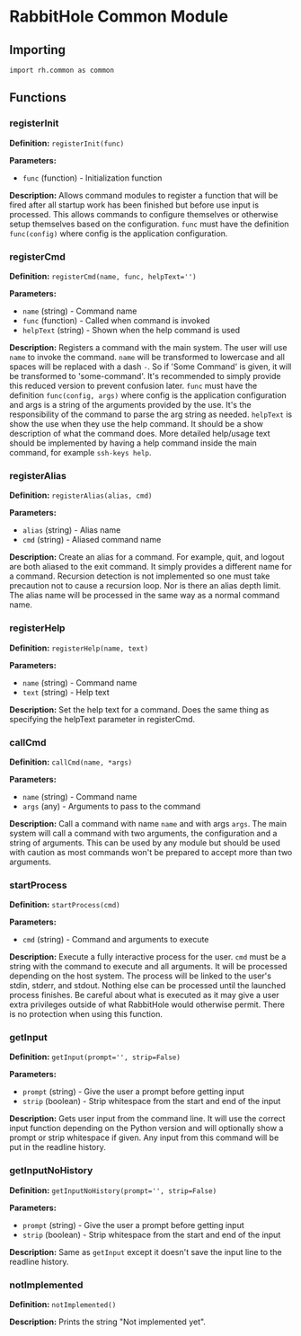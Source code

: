 # RabbitHole Common Module

## Importing

`import rh.common as common`

## Functions

### registerInit

**Definition:** `registerInit(func)`

**Parameters:**

- `func` (function) - Initialization function

**Description:** Allows command modules to register a function that will be fired after all startup work has been finished but before use input is processed. This allows commands to configure themselves or otherwise setup themselves based on the configuration. `func` must have the definition `func(config)` where config is the application configuration.

### registerCmd

**Definition:** `registerCmd(name, func, helpText='')`

**Parameters:**

- `name` (string) - Command name
- `func` (function) - Called when command is invoked
- `helpText` (string) - Shown when the help command is used

**Description:** Registers a command with the main system. The user will use `name` to invoke the command. `name` will be transformed to lowercase and all spaces will be replaced with a dash `-`. So if 'Some Command' is given, it will be transformed to 'some-command'. It's recommended to simply provide this reduced version to prevent confusion later. `func` must have the definition `func(config, args)` where config is the application configuration and args is a string of the arguments provided by the use. It's the responsibility of the command to parse the arg string as needed. `helpText` is show the use when they use the help command. It should be a show description of what the command does. More detailed help/usage text should be implemented by having a help command inside the main command, for example `ssh-keys help`.

### registerAlias

**Definition:** `registerAlias(alias, cmd)`

**Parameters:**

- `alias` (string) - Alias name
- `cmd` (string) - Aliased command name

**Description:** Create an alias for a command. For example, quit, and logout are both aliased to the exit command. It simply provides a different name for a command. Recursion detection is not implemented so one must take precaution not to cause a recursion loop. Nor is there an alias depth limit. The alias name will be processed in the same way as a normal command name.

### registerHelp

**Definition:** `registerHelp(name, text)`

**Parameters:**

- `name` (string) - Command name
- `text` (string) - Help text

**Description:** Set the help text for a command. Does the same thing as specifying the helpText parameter in registerCmd.

### callCmd

**Definition:** `callCmd(name, *args)`

**Parameters:**

- `name` (string) - Command name
- `args` (any) - Arguments to pass to the command

**Description:** Call a command with name `name` and with args `args`. The main system will call a command with two arguments, the configuration and a string of arguments. This can be used by any module but should be used with caution as most commands won't be prepared to accept more than two arguments.

### startProcess

**Definition:** `startProcess(cmd)`

**Parameters:**

- `cmd` (string) - Command and arguments to execute

**Description:** Execute a fully interactive process for the user. `cmd` must be a string with the command to execute and all arguments. It will be processed depending on the host system. The process will be linked to the user's stdin, stderr, and stdout. Nothing else can be processed until the launched process finishes. Be careful about what is executed as it may give a user extra privileges outside of what RabbitHole would otherwise permit. There is no protection when using this function.

### getInput

**Definition:** `getInput(prompt='', strip=False)`

**Parameters:**

- `prompt` (string) - Give the user a prompt before getting input
- `strip` (boolean) - Strip whitespace from the start and end of the input

**Description:** Gets user input from the command line. It will use the correct input function depending on the Python version and will optionally show a prompt or strip whitespace if given. Any input from this command will be put in the readline history.

### getInputNoHistory

**Definition:** `getInputNoHistory(prompt='', strip=False)`

**Parameters:**

- `prompt` (string) - Give the user a prompt before getting input
- `strip` (boolean) - Strip whitespace from the start and end of the input

**Description:** Same as `getInput` except it doesn't save the input line to the readline history.

### notImplemented

**Definition:** `notImplemented()`

**Description:** Prints the string "Not implemented yet".

